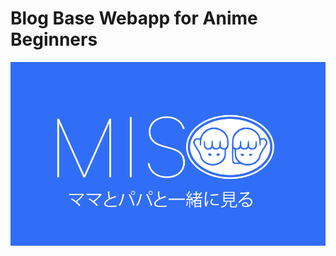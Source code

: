 # Blog Base Webapp for Anime Beginners
![My Image](https://github.com/NgandalaLopes/P2Group3/blob/main/img/logo1.png)
